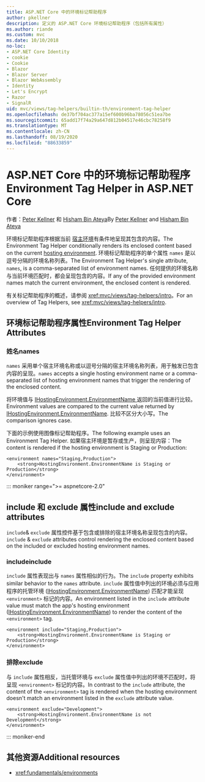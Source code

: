 ```yaml
---
title: ASP.NET Core 中的环境标记帮助程序
author: pkellner
description: 定义的 ASP.NET Core 环境标记帮助程序（包括所有属性）
ms.author: riande
ms.custom: mvc
ms.date: 10/10/2018
no-loc:
- ASP.NET Core Identity
- cookie
- Cookie
- Blazor
- Blazor Server
- Blazor WebAssembly
- Identity
- Let's Encrypt
- Razor
- SignalR
uid: mvc/views/tag-helpers/builtin-th/environment-tag-helper
ms.openlocfilehash: de37bf704ac377a15ef600b96ba78056c51ea7be
ms.sourcegitcommit: 65add17f74a29a647d812b04517e46cbc78258f9
ms.translationtype: MT
ms.contentlocale: zh-CN
ms.lasthandoff: 08/19/2020
ms.locfileid: "88633859"
---
```

# <a name="environment-tag-helper-in-aspnet-core"></a><span data-ttu-id="7222d-103">ASP.NET Core 中的环境标记帮助程序</span><span class="sxs-lookup"><span data-stu-id="7222d-103">Environment Tag Helper in ASP.NET Core</span></span>

<span data-ttu-id="7222d-104">作者：[Peter Kellner](https://peterkellner.net) 和 [Hisham Bin Ateya](https://twitter.com/hishambinateya)</span><span class="sxs-lookup"><span data-stu-id="7222d-104">By [Peter Kellner](https://peterkellner.net) and [Hisham Bin Ateya](https://twitter.com/hishambinateya)</span></span>

<span data-ttu-id="7222d-105">环境标记帮助程序根据当前 [宿主环境](xref:fundamentals/environments)有条件地呈现其包含的内容。</span><span class="sxs-lookup"><span data-stu-id="7222d-105">The Environment Tag Helper conditionally renders its enclosed content based on the current [hosting environment](xref:fundamentals/environments).</span></span> <span data-ttu-id="7222d-106">环境标记帮助程序的单个属性 `names` 是以逗号分隔的环境名称列表。</span><span class="sxs-lookup"><span data-stu-id="7222d-106">The Environment Tag Helper's single attribute, `names`, is a comma-separated list of environment names.</span></span> <span data-ttu-id="7222d-107">任何提供的环境名称与当前环境匹配时，都会呈现包含的内容。</span><span class="sxs-lookup"><span data-stu-id="7222d-107">If any of the provided environment names match the current environment, the enclosed content is rendered.</span></span>

<span data-ttu-id="7222d-108">有关标记帮助程序的概述，请参阅 <xref:mvc/views/tag-helpers/intro>。</span><span class="sxs-lookup"><span data-stu-id="7222d-108">For an overview of Tag Helpers, see <xref:mvc/views/tag-helpers/intro>.</span></span>

## <a name="environment-tag-helper-attributes"></a><span data-ttu-id="7222d-109">环境标记帮助程序属性</span><span class="sxs-lookup"><span data-stu-id="7222d-109">Environment Tag Helper Attributes</span></span>

### <a name="names"></a><span data-ttu-id="7222d-110">姓名</span><span class="sxs-lookup"><span data-stu-id="7222d-110">names</span></span>

<span data-ttu-id="7222d-111">`names` 采用单个宿主环境名称或以逗号分隔的宿主环境名称列表，用于触发已包含内容的呈现。</span><span class="sxs-lookup"><span data-stu-id="7222d-111">`names` accepts a single hosting environment name or a comma-separated list of hosting environment names that trigger the rendering of the enclosed content.</span></span>

<span data-ttu-id="7222d-112">将环境值与 [ IHostingEnvironment.EnvironmentName ](xref:Microsoft.AspNetCore.Hosting.IHostingEnvironment.EnvironmentName*) 返回的当前值进行比较。</span><span class="sxs-lookup"><span data-stu-id="7222d-112">Environment values are compared to the current value returned by [IHostingEnvironment.EnvironmentName](xref:Microsoft.AspNetCore.Hosting.IHostingEnvironment.EnvironmentName*).</span></span> <span data-ttu-id="7222d-113">比较不区分大小写。</span><span class="sxs-lookup"><span data-stu-id="7222d-113">The comparison ignores case.</span></span>

<span data-ttu-id="7222d-114">下面的示例使用图像标记帮助程序。</span><span class="sxs-lookup"><span data-stu-id="7222d-114">The following example uses an Environment Tag Helper.</span></span> <span data-ttu-id="7222d-115">如果宿主环境是暂存或生产，则呈现内容：</span><span class="sxs-lookup"><span data-stu-id="7222d-115">The content is rendered if the hosting environment is Staging or Production:</span></span>

```cshtml
<environment names="Staging,Production">
    <strong>HostingEnvironment.EnvironmentName is Staging or Production</strong>
</environment>
```

::: moniker range=">= aspnetcore-2.0"

## <a name="include-and-exclude-attributes"></a><span data-ttu-id="7222d-116">include 和 exclude 属性</span><span class="sxs-lookup"><span data-stu-id="7222d-116">include and exclude attributes</span></span>

<span data-ttu-id="7222d-117">`include`& `exclude` 属性控件基于包含或排除的宿主环境名称呈现包含的内容。</span><span class="sxs-lookup"><span data-stu-id="7222d-117">`include` & `exclude` attributes control rendering the enclosed content based on the included or excluded hosting environment names.</span></span>

### <a name="include"></a><span data-ttu-id="7222d-118">include</span><span class="sxs-lookup"><span data-stu-id="7222d-118">include</span></span>

<span data-ttu-id="7222d-119">`include` 属性表现出与 `names` 属性相似的行为。</span><span class="sxs-lookup"><span data-stu-id="7222d-119">The `include` property exhibits similar behavior to the `names` attribute.</span></span> <span data-ttu-id="7222d-120">`include` 属性值中列出的环境必须与应用程序的托管环境 ([IHostingEnvironment.EnvironmentName](xref:Microsoft.AspNetCore.Hosting.IHostingEnvironment.EnvironmentName*)) 匹配才能呈现 `<environment>` 标记的内容。</span><span class="sxs-lookup"><span data-stu-id="7222d-120">An environment listed in the `include` attribute value must match the app's hosting environment ([IHostingEnvironment.EnvironmentName](xref:Microsoft.AspNetCore.Hosting.IHostingEnvironment.EnvironmentName*)) to render the content of the `<environment>` tag.</span></span>

```cshtml
<environment include="Staging,Production">
    <strong>HostingEnvironment.EnvironmentName is Staging or Production</strong>
</environment>
```

### <a name="exclude"></a><span data-ttu-id="7222d-121">排除</span><span class="sxs-lookup"><span data-stu-id="7222d-121">exclude</span></span>

<span data-ttu-id="7222d-122">与 `include` 属性相反，当托管环境与 `exclude` 属性值中列出的环境不匹配时，将呈现 `<environment>` 标记的内容。</span><span class="sxs-lookup"><span data-stu-id="7222d-122">In contrast to the `include` attribute, the content of the `<environment>` tag is rendered when the hosting environment doesn't match an environment listed in the `exclude` attribute value.</span></span>

```cshtml
<environment exclude="Development">
    <strong>HostingEnvironment.EnvironmentName is not Development</strong>
</environment>
```

::: moniker-end

## <a name="additional-resources"></a><span data-ttu-id="7222d-123">其他资源</span><span class="sxs-lookup"><span data-stu-id="7222d-123">Additional resources</span></span>

* <xref:fundamentals/environments>
